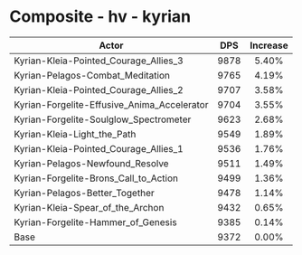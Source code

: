 # Composite - hv - kyrian
| Actor | DPS | Increase |
|---|:---:|:---:|
|Kyrian-Kleia-Pointed_Courage_Allies_3|9878|5.40%|
|Kyrian-Pelagos-Combat_Meditation|9765|4.19%|
|Kyrian-Kleia-Pointed_Courage_Allies_2|9707|3.58%|
|Kyrian-Forgelite-Effusive_Anima_Accelerator|9704|3.55%|
|Kyrian-Forgelite-Soulglow_Spectrometer|9623|2.68%|
|Kyrian-Kleia-Light_the_Path|9549|1.89%|
|Kyrian-Kleia-Pointed_Courage_Allies_1|9536|1.76%|
|Kyrian-Pelagos-Newfound_Resolve|9511|1.49%|
|Kyrian-Forgelite-Brons_Call_to_Action|9499|1.36%|
|Kyrian-Pelagos-Better_Together|9478|1.14%|
|Kyrian-Kleia-Spear_of_the_Archon|9432|0.65%|
|Kyrian-Forgelite-Hammer_of_Genesis|9385|0.14%|
|Base|9372|0.00%|
